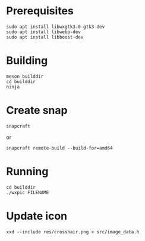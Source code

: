 # Prerequisites

	sudo apt install libwxgtk3.0-gtk3-dev
	sudo apt install libwebp-dev
	sudo apt install libboost-dev

# Building

	meson builddir
	cd builddir
	ninja

# Create snap

	snapcraft

or

	snapcraft remote-build --build-for=amd64

# Running

	cd builddir
	./wxpic FILENAME

# Update icon

	xxd --include res/crosshair.png > src/image_data.h
